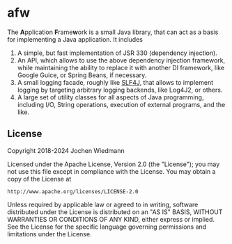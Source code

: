 # afw

The **A**pplication **F**rame**w**ork is a small Java library, that can act as a basis for implementing
a Java application. It includes

1. A simple, but fast implementation of JSR 330 (dependency injection).
2. An API, which allows to use the above dependency injection framework, while maintaining the ability
   to replace it with another DI framework, like Google Guice, or Spring Beans, if necessary.
3. A small logging facade, roughly like [SLF4J](https://www.slf4j.org/), that allows to implement
   logging by targeting arbitrary logging backends, like Log4J2, or others.
4. A large set of utility classes for all aspects of Java programming, including I/O, String
   operations, execution of external programs, and the like.

## License

 Copyright 2018-2024 Jochen Wiedmann

 Licensed under the Apache License, Version 2.0 (the "License");
 you may not use this file except in compliance with the License.
 You may obtain a copy of the License at

    http://www.apache.org/licenses/LICENSE-2.0

 Unless required by applicable law or agreed to in writing, software
 distributed under the License is distributed on an "AS IS" BASIS,
 WITHOUT WARRANTIES OR CONDITIONS OF ANY KIND, either express or implied.
 See the License for the specific language governing permissions and
 limitations under the License.
